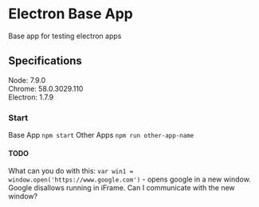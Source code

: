 # Electron Base App

Base app for testing electron apps

## Specifications

Node: 7.9.0  
Chrome: 58.0.3029.110  
Electron: 1.7.9  

### Start

Base App `npm start`
Other Apps `npm run other-app-name`

#### TODO

What can you do with this: `var win1 = window.open('https://www.google.com')` - opens google in a new window. Google disallows running in iFrame. Can I communicate with the new window?
